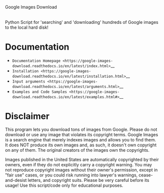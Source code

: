 Google Images Download

###### #

Python Script for 'searching' and 'downloading' hundreds of Google images to the local hard disk!

# Documentation

  * `Documentation Homepage <https://google-images-download.readthedocs.io/en/latest/index.html>`__
  * `Installation <https://google-images-download.readthedocs.io/en/latest/installation.html>`__
  * `Input arguments <https://google-images-download.readthedocs.io/en/latest/arguments.html>`__
  * `Examples and Code Samples <https://google-images-download.readthedocs.io/en/latest/examples.html#>`__



# Disclaimer

This program lets you download tons of images from Google. Please do not download or use any image that violates its copyright terms. Google Images is a search engine that merely indexes images and allows you to find them. It does NOT produce its own images and, as such, it doesn't own copyright on any of them. The original creators of the images own the copyrights.

Images published in the United States are automatically copyrighted by their owners, even if they do not explicitly carry a copyright warning. You may not reproduce copyright images without their owner's permission, except in "fair use" cases, or you could risk running into lawyer's warnings, cease-and-desist letters, and copyright suits. Please be very careful before its usage! Use this script/code only for educational purposes.
